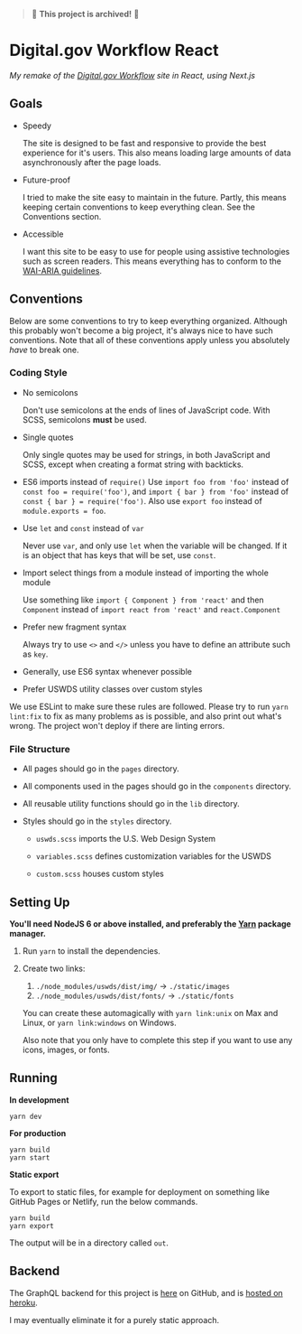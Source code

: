> 🚩 **This project is archived!** 🚩

# Digital.gov Workflow React

*My remake of the [Digital.gov Workflow](https://github.com/GSA/digitalgov-workflow/) site in React, using Next.js*

## Goals

- Speedy

  The site is designed to be fast and responsive to provide the best experience for it's users. This also means loading large amounts of data asynchronously after the page loads.

- Future-proof

  I tried to make the site easy to maintain in the future. Partly, this means keeping certain conventions to keep everything clean. See the Conventions section.

- Accessible

  I want this site to be easy to use for people using assistive technologies such as screen readers. This means everything has to conform to the [WAI-ARIA guidelines](https://www.w3.org/TR/wai-aria/).

## Conventions

Below are some conventions to try to keep everything organized. Although this probably won't become a big project, it's always nice to have such conventions. Note that all of these conventions apply unless you absolutely *have* to break one.

### Coding Style

- No semicolons

  Don't use semicolons at the ends of lines of JavaScript code. With SCSS, semicolons **must** be used.

- Single quotes

  Only single quotes may be used for strings, in both JavaScript and SCSS, except when creating a format string with backticks.

- ES6 imports instead of `require()`
  Use `import foo from 'foo'` instead of `const foo = require('foo')`, and `import { bar } from 'foo'` instead of `const { bar } = require('foo')`. Also use `export foo` instead of `module.exports = foo`.

- Use `let` and `const` instead of `var`

  Never use `var`, and only use `let` when the variable will be changed. If it is an object that has keys that will be set, use `const`.

- Import select things from a module instead of importing the whole module

  Use something like `import { Component } from 'react'` and then `Component` instead of `import react from 'react'` and `react.Component`

- Prefer new fragment syntax

  Always try to use `<>` and `</>` unless you have to define an attribute such as `key`.

- Generally, use ES6 syntax whenever possible

- Prefer USWDS utility classes over custom styles

We use ESLint to make sure these rules are followed. Please try to run `yarn lint:fix` to fix as many problems as is possible, and also print out what's wrong. The project won't deploy if there are linting errors.

### File Structure

- All pages should go in the `pages` directory.

- All components used in the pages should go in the `components` directory.

- All reusable utility functions should go in the `lib` directory.

- Styles should go in the `styles` directory.

  - `uswds.scss` imports the U.S. Web Design System

  - `variables.scss` defines customization variables for the USWDS

  - `custom.scss` houses custom styles

## Setting Up

**You'll need NodeJS 6 or above installed, and preferably the [Yarn](https://yarnpkg.com/) package manager.**

1. Run `yarn` to install the dependencies.

2. Create two links:

   1. `./node_modules/uswds/dist/img/` -> `./static/images`
   2. `./node_modules/uswds/dist/fonts/` -> `./static/fonts`

   You can create these automagically with `yarn link:unix` on Max and Linux, or `yarn link:windows` on Windows.

   Also note that you only have to complete this step if you want to use any icons, images, or fonts.

## Running

**In development**

```shell
yarn dev
```

**For production**

```shell
yarn build
yarn start
```

**Static export**

To export to static files, for example for deployment on something like GitHub Pages or Netlify, run the below commands.

```shell
yarn build
yarn export
```

The output will be in a directory called `out`.

## Backend

The GraphQL backend for this project is [here](https://github.com/kognise/digitalgov-workflow-graphql) on GitHub, and is [hosted on heroku](https://github.com/kognise/digitalgov-workflow-graphql).

I may eventually eliminate it for a purely static approach.
